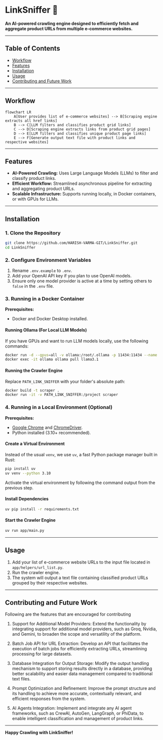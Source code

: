 # LinkSniffer 🐶

**An AI-powered crawling engine designed to efficiently fetch and aggregate product URLs from multiple e-commerce websites.**

---

## Table of Contents
- [Workflow](#workflow)
- [Features](#features)
- [Installation](#installation)
- [Usage](#usage)
- [Contributing and Future Work](#contributing-and-future-work)

---

## Workflow

```mermaid
flowchart LR
    A[User provides list of e-commerce websites] --> B[Scraping engine extracts all href links]
    B --> C[LLM filters and classifies product grid links]
    C --> D[Scraping engine extracts links from product grid pages]
    D --> E[LLM filters and classifies unique product page links]
    E --> F[Generate output text file with product links and respective websites]
```

---

## Features

- **AI-Powered Crawling:** Uses Large Language Models (LLMs) to filter and classify product links.
- **Efficient Workflow:** Streamlined asynchronous pipeline for extracting and aggregating product URLs.
- **Scalable Infrastructure:** Supports running locally, in Docker containers, or with GPUs for LLMs.

---

## Installation

### 1. Clone the Repository

```bash
git clone https://github.com/HARISH-VARMA-GIT/LinkSniffer.git
cd LinkSniffer
```

### 2. Configure Environment Variables

1. Rename `.env.example` to `.env`.  
2. Add your OpenAI API key if you plan to use OpenAI models.  
3. Ensure only one model provider is active at a time by setting others to `false` in the `.env` file.

### 3. Running in a Docker Container  

**Prerequisites:**  
- Docker and Docker Desktop installed.  

#### Running Ollama (For Local LLM Models)  

If you have GPUs and want to run LLM models locally, use the following commands:

```bash
docker run -d --gpus=all -v ollama:/root/.ollama -p 11434:11434 --name ollama ollama/ollama
docker exec -it ollama ollama pull llama3.1
```

#### Running the Crawler Engine  

Replace `PATH_LINK_SNIFFER` with your folder's absolute path:

```bash
docker build -t scraper .
docker run -it -v PATH_LINK_SNIFFER:/project scraper
```

### 4. Running in a Local Environment (Optional)  

**Prerequisites:**  
- [Google Chrome](https://www.google.com/chrome/) and [ChromeDriver](https://chromedriver.chromium.org/downloads).  
- Python installed (3.10+ recommended).  

#### Create a Virtual Environment  

Instead of the usual `venv`, we use `uv`, a fast Python package manager built in Rust:  

```bash
pip install uv
uv venv --python 3.10
```

Activate the virtual environment by following the command output from the previous step.

#### Install Dependencies  

```bash
uv pip install -r requirements.txt
```

#### Start the Crawler Engine  

```bash
uv run app/main.py
```

---

## Usage

1. Add your list of e-commerce website URLs to the input file located in `app/helpers/url_list.py`.  
2. Run the crawler engine.  
3. The system will output a text file containing classified product URLs grouped by their respective websites.  

---

## Contributing and Future Work

Following are the features that are encouraged for contributing

1. Support for Additional Model Providers: Extend the functionality by integrating support for additional model providers, such as Groq, Nvidia, and Gemini, to broaden the scope and versatility of the platform.

2. Batch Job API for URL Extraction: Develop an API that facilitates the execution of batch jobs for efficiently extracting URLs, streamlining processing for large datasets.

3. Database Integration for Output Storage: Modify the output handling mechanism to support storing results directly in a database, providing better scalability and easier data management compared to traditional text files.

4. Prompt Optimization and Refinement: Improve the prompt structure and its handling to achieve more accurate, contextually relevant, and efficient responses from the system.

5. AI Agents Integration: Implement and integrate any AI agent frameworks, such as CrewAI, AutoGen, LangGraph, or PhiData, to enable intelligent classification and management of product links.

---

**Happy Crawling with LinkSniffer!** 
